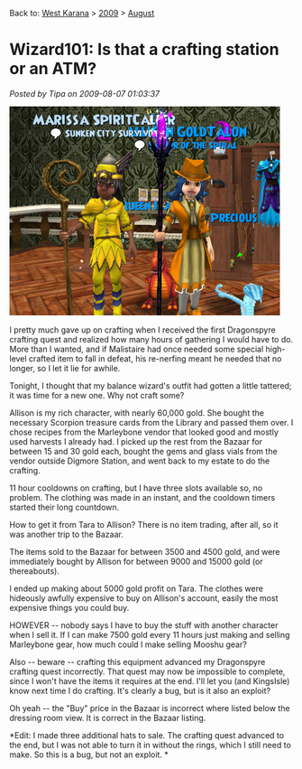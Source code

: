 Back to: [West Karana](/posts/westkarana.md) > [2009](/posts/2009/westkarana.md) > [August](./westkarana.md)
# Wizard101: Is that a crafting station or an ATM?

*Posted by Tipa on 2009-08-07 01:03:37*

![Marissa and Allison in new finery](../../../uploads/2009/08/WizardGraphicalClient-2009-08-07-01-35-22-19.jpg "Marissa and Allison in new finery")

I pretty much gave up on crafting when I received the first Dragonspyre crafting quest and realized how many hours of gathering I would have to do. More than I wanted, and if Malistaire had once needed some special high-level crafted item to fall in defeat, his re-nerfing meant he needed that no longer, so I let it lie for awhile.

Tonight, I thought that my balance wizard's outfit had gotten a little tattered; it was time for a new one. Why not craft some?

Allison is my rich character, with nearly 60,000 gold. She bought the necessary Scorpion treasure cards from the Library and passed them over. I chose recipes from the Marleybone vendor that looked good and mostly used harvests I already had. I picked up the rest from the Bazaar for between 15 and 30 gold each, bought the gems and glass vials from the vendor outside Digmore Station, and went back to my estate to do the crafting.

11 hour cooldowns on crafting, but I have three slots available so, no problem. The clothing was made in an instant, and the cooldown timers started their long countdown.

How to get it from Tara to Allison? There is no item trading, after all, so it was another trip to the Bazaar.

The items sold to the Bazaar for between 3500 and 4500 gold, and were immediately bought by Allison for between 9000 and 15000 gold (or thereabouts).

I ended up making about 5000 gold profit on Tara. The clothes were hideously awfully expensive to buy on Allison's account, easily the most expensive things you could buy.

HOWEVER -- nobody says I have to buy the stuff with another character when I sell it. If I can make 7500 gold every 11 hours just making and selling Marleybone gear, how much could I make selling Mooshu gear?

Also -- beware -- crafting this equipment advanced my Dragonspyre crafting quest incorrectly. That quest may now be impossible to complete, since I won't have the items it requires at the end. I'll let you (and KingsIsle) know next time I do crafting. It's clearly a bug, but is it also an exploit?

Oh yeah -- the "Buy" price in the Bazaar is incorrect where listed below the dressing room view. It is correct in the Bazaar listing.

*Edit: I made three additional hats to sale. The crafting quest advanced to the end, but I was not able to turn it in without the rings, which I still need to make. So this is a bug, but not an exploit.
*
